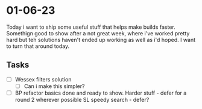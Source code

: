 # 01-06-23

Today i want to ship some useful stuff that helps make builds faster. Somethign good to show after a not great week, where i've worked pretty hard but teh solutions haven't ended up working as well as i'd hoped. I want to turn that around today.

## Tasks

- [ ] Wessex filters solution
  - [ ] Can i make this simpler?
- [ ] BP refactor basics done and ready to show.
    Harder stuff - defer for a round 2 wherever possible
    SL speedy search - defer?